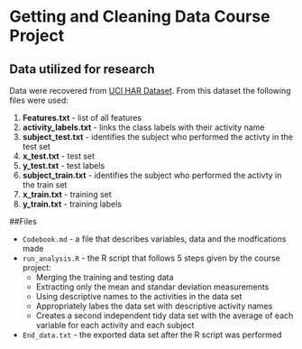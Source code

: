 # Getting and Cleaning Data Course Project
## Data utilized for research
Data were recovered from [UCI HAR Dataset](https://d396qusza40orc.cloudfront.net/getdata%2Fprojectfiles%2FUCI%20HAR%20Dataset.zip).
From this dataset the following files were used:
1. **Features.txt** - list of all features
2. **activity_labels.txt** - links the class labels with their activity name
3. **subject_test.txt** - identifies the subject who performed the activty in the test set
4. **x_test.txt** - test set
5. **y_test.txt** - test labels
6. **subject_train.txt** - identifies the subject who performed the activty in the train set
7. **x_train.txt** - training set
8. **y_train.txt** - training labels

##Files
* `Codebook.md` - a file that describes variables, data and the modfications made
* `run_analysis.R` - the R script that follows 5 steps given by the course project:
  * Merging the training and testing data
  * Extracting only the mean and standar deviation measurements
  * Using descriptive names to the activities in the data set
  * Appropriately labes the data set with descriptive activity names
  * Creates a second independent tidy data set with the average of each variable for each activity and each subject
* `End_data.txt` - the exported data set after the R script was performed
